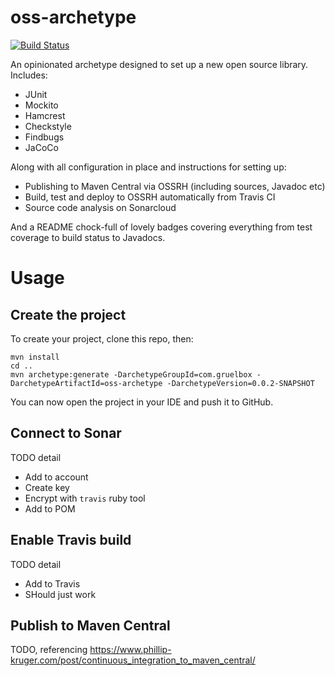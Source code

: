 # oss-archetype

[![Build Status](https://travis-ci.org/gruelbox/oss-archetype.svg?branch=master)](https://travis-ci.org/gruelbox/oss-archetype)

An opinionated archetype designed to set up a new open source library. Includes:

  - JUnit
  - Mockito
  - Hamcrest
  - Checkstyle
  - Findbugs
  - JaCoCo

Along with all configuration in place and instructions for setting up:

  - Publishing to Maven Central via OSSRH (including sources, Javadoc etc)
  - Build, test and deploy to OSSRH automatically from Travis CI
  - Source code analysis on Sonarcloud

And a README chock-full of lovely badges covering everything from test coverage to build status to Javadocs.

# Usage

## Create the project

To create your project, clone this repo, then:

```
mvn install
cd ..
mvn archetype:generate -DarchetypeGroupId=com.gruelbox -DarchetypeArtifactId=oss-archetype -DarchetypeVersion=0.0.2-SNAPSHOT
```

You can now open the project in your IDE and push it to GitHub.

## Connect to Sonar

TODO detail

  - Add to account
  - Create key
  - Encrypt with `travis` ruby tool
  - Add to POM

## Enable Travis build

TODO detail

  - Add to Travis
  - SHould just work

## Publish to Maven Central

TODO, referencing https://www.phillip-kruger.com/post/continuous_integration_to_maven_central/
